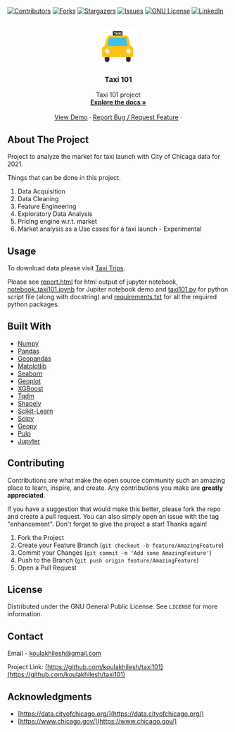 <div id="top"></div>
<!--
*** Fork from Best-README-Template. If you have a suggestion
https://github.com/othneildrew/Best-README-Template
-->

<!-- PROJECT SHIELDS -->
[![Contributors][contributors-shield]][contributors-url]
[![Forks][forks-shield]][forks-url]
[![Stargazers][stars-shield]][stars-url]
[![Issues][issues-shield]][issues-url]
[![GNU License][license-shield]][license-url]
[![LinkedIn][linkedin-shield]][linkedin-url]



<!-- PROJECT LOGO -->
<br />
<div align="center">
  <a href="https://github.com/koulakhilesh/taxi101">
    <img src="images/logo.png" alt="Logo" width="80" height="80">
  </a>

<h3 align="center">Taxi 101</h3>

  <p align="center">
    Taxi 101 project
    <br />
    <a href="https://github.com/koulakhilesh/taxi101"><strong>Explore the docs »</strong></a>
    <br />
    <br />
    <a href="https://github.com/koulakhilesh/taxi101/blob/master/notebook_taxi101.ipynb">View Demo</a>
    ·
    <a href="https://github.com/koulakhilesh/taxi101/issues">Report Bug / Request Feature</a>
    ·
  </p>
</div>



<!-- ABOUT THE PROJECT -->
## About The Project

Project to analyze the market for taxi launch with City of Chicaga data for 2021.

Things that can be done in this project.

1. Data Acquisition
2. Data Cleaning
3. Feature Engineering
4. Exploratory Data Analysis
5. Pricing engine w.r.t. market
6. Market analysis as a Use cases for a taxi launch - Experimental



<!--Here's a blank template to get started: To avoid retyping too much info. Do a search and replace with your text editor for the following: `github_username`, `repo_name`, `twitter_handle`, `linkedin_username`, `email`, `email_client`, `project_title`, `project_description`
-->


<!-- USAGE EXAMPLES -->
## Usage

To download data please visit [Taxi Trips](https://data.cityofchicago.org/Transportation/Taxi-Trips-2021/9kgb-ykyt).

Please see [report.html](https://github.com/koulakhilesh/taxi101/blob/master/report.html) for html output of jupyter notebook, [notebook_taxi101.ipynb](https://github.com/koulakhilesh/taxi101/blob/master/notebook_taxi101.ipynb) for Jupiter notebook demo and [taxi101.py](https://github.com/koulakhilesh/taxi101/blob/master/taxi101.py) for python script file (along with docstring) and [requirements.txt](https://github.com/koulakhilesh/taxi101/blob/master/requirements.txt) for all the required python packages.

## Built With

* [Numpy](https://numpy.org/)
* [Pandas](https://pandas.pydata.org/)
* [Geopandas](https://geopandas.org/en/stable/)
* [Matplotlib](https://matplotlib.org/)
* [Seaborn](https://seaborn.pydata.org/)
* [Geoplot](https://residentmario.github.io/geoplot/)
* [XGBoost](https://xgboost.readthedocs.io/en/stable/)
* [Tqdm](https://github.com/tqdm/tqdm)
* [Shapely](https://shapely.readthedocs.io/en/stable/manual.html)
* [Scikit-Learn](https://scikit-learn.org/stable/)
* [Scipy](https://scipy.org/)
* [Geopy](https://geopy.readthedocs.io/en/stable/)
* [Pulp](https://coin-or.github.io/pulp/)
* [Jupyter](https://jupyter.org/)


<!-- CONTRIBUTING -->
## Contributing

Contributions are what make the open source community such an amazing place to learn, inspire, and create. Any contributions you make are **greatly appreciated**.

If you have a suggestion that would make this better, please fork the repo and create a pull request. You can also simply open an issue with the tag "enhancement".
Don't forget to give the project a star! Thanks again!

1. Fork the Project
2. Create your Feature Branch (`git checkout -b feature/AmazingFeature`)
3. Commit your Changes (`git commit -m 'Add some AmazingFeature'`)
4. Push to the Branch (`git push origin feature/AmazingFeature`)
5. Open a Pull Request



<!-- LICENSE -->
## License

Distributed under the GNU General Public License. See `LICENSE` for more information.



<!-- CONTACT -->
## Contact

Email -  koulakhilesh@gmail.com
<!--
*** [@twitter_handle](https://twitter.com/twitter_handle) -
-->
Project Link: [https://github.com/koulakhilesh/taxi101](https://github.com/koulakhilesh/taxi101)


<!-- ACKNOWLEDGMENTS -->
## Acknowledgments

* [https://data.cityofchicago.org/](https://data.cityofchicago.org/)
* [https://www.chicago.gov/](https://www.chicago.gov/)




<!-- MARKDOWN LINKS & IMAGES -->
<!-- https://www.markdownguide.org/basic-syntax/#reference-style-links -->
[contributors-shield]: https://img.shields.io/github/contributors/koulakhilesh/taxi101.svg?style=for-the-badge
[contributors-url]: https://github.com/koulakhilesh/taxi101/graphs/contributors
[forks-shield]: https://img.shields.io/github/forks/koulakhilesh/taxi101.svg?style=for-the-badge
[forks-url]: https://github.com/koulakhilesh/taxi101/network/members
[stars-shield]: https://img.shields.io/github/stars/koulakhilesh/taxi101.svg?style=for-the-badge
[stars-url]: https://github.comkoulakhilesh/taxi101/stargazers
[issues-shield]: https://img.shields.io/github/issues/koulakhilesh/taxi101.svg?style=for-the-badge
[issues-url]: https://github.com/koulakhilesh/taxi101/issues
[license-shield]: https://img.shields.io/github/license/koulakhilesh/taxi101.svg?style=for-the-badge
[license-url]: https://github.com/koulakhilesh/taxi101/blob/master/LICENSE.txt
[linkedin-shield]: https://img.shields.io/badge/-LinkedIn-black.svg?style=for-the-badge&logo=linkedin&colorB=555
[linkedin-url]: https://linkedin.com/in/akhilesh-koul
